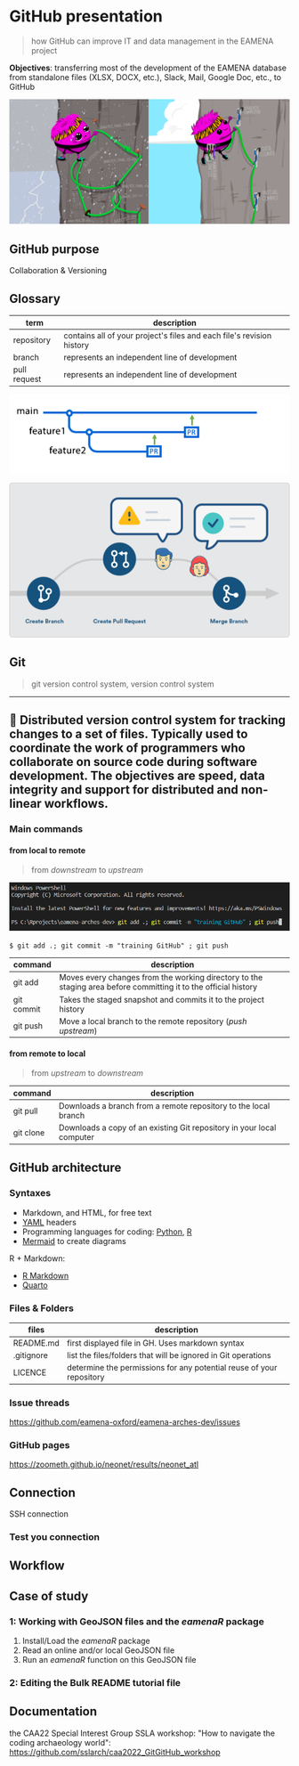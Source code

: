 # GitHub presentation
> how GitHub can improve IT and data management in the EAMENA project

**Objectives**: transferring most of the development of the EAMENA database from standalone files (XLSX, DOCX, etc.), Slack, Mail, Google Doc, etc., to GitHub

<p align="center">
  <img alt="img-name" src="https://github.com/sslarch/caa2022_GitGitHub_workshop/blob/main/slides/images/github_compare_text.png" width="700">
</p>

## GitHub purpose

Collaboration & Versioning

## Glossary

| term       | description                                                                                                     |
|------------|-----------------------------------------------------------------------------------------------------------------|
| repository | contains all of your project's files and each file's revision history                                           |
| branch     | represents an independent line of development                                                                   |
| pull request | represents an independent line of development                                                                   |


![branches in GitHub](../../www/github-basic-branch.png)

![accepted pull request](../../www/github-basic-pullrequestaccepted.png)

## Git
> git version control system, version control system
  

---
🔎 Distributed version control system for tracking changes to a set of files. Typically used to coordinate the work of programmers who collaborate on source code during software development. The objectives are speed, data integrity and support for distributed and non-linear workflows.
---

### Main commands

#### from local to remote
> from *downstream* to *upstream*

![a Git command from a Windows *shell*](../../www/github-cmd-basic.png)

`$ git add .; git commit -m "training GitHub" ; git push`

| command    | description                                                                                                     |
|------------|-----------------------------------------------------------------------------------------------------------------|
| git add    | Moves every changes from the working directory to the staging area before committing it to the official history |
| git commit | Takes the staged snapshot and commits it to the project history                                                 |
| git push   | Move a local branch to the remote repository (*push upstream*)                                                  |


#### from remote to local
> from *upstream* to *downstream*

| command    | description                                                                                                     |
|------------|-----------------------------------------------------------------------------------------------------------------|
| git pull   | Downloads a branch from a remote repository to the local branch                                                 |
| git clone  | Downloads a copy of an existing Git repository in your local computer                                           |

## GitHub architecture

### Syntaxes

- Markdown, and HTML, for free text
- [YAML](https://github.com/zoometh/thomashuet/blob/4588894ae1eb6600ad983c313b1d016d8c904593/profiles/oxford/R4A/1_Rmarkdown_Theory.Rmd#L2) headers
- Programming languages for coding: [Python](https://github.com/ads04r/po2excel), [R](https://github.com/eamena-oxford/eamenaR)
- [Mermaid](https://github.com/eamena-oxford/eamena-arches-dev/blob/main/data/bulk/temp.md) to create diagrams


R + Markdown:
- [R Markdown](https://github.com/zoometh/thomashuet/tree/main/profiles/oxford/R4A#report-with-r-markdown-)
- [Quarto](https://github.com/zoometh/thomashuet/blob/main/profiles/oxford/stats/GOA/index.qmd)

### Files & Folders

| files      | description                                                                                                     |
|------------|-----------------------------------------------------------------------------------------------------------------|
| README.md  | first displayed file in GH. Uses markdown syntax                                                                |
| .gitignore | list the files/folders that will be ignored in Git operations                                                   |
| LICENCE    | determine the permissions for any potential reuse of your repository                                            |

### Issue threads

https://github.com/eamena-oxford/eamena-arches-dev/issues

### GitHub pages

https://zoometh.github.io/neonet/results/neonet_atl

## Connection

SSH connection

### Test you connection

## Workflow

## Case of study

### 1: Working with GeoJSON files and the *eamenaR* package

1. Install/Load the *eamenaR* package
2. Read an online and/or local GeoJSON file
3. Run an *eamenaR* function on this GeoJSON file

### 2: Editing the Bulk README tutorial file



## Documentation

the CAA22 Special Interest Group SSLA workshop:  "How to navigate the coding archaeology world": https://github.com/sslarch/caa2022_GitGitHub_workshop
